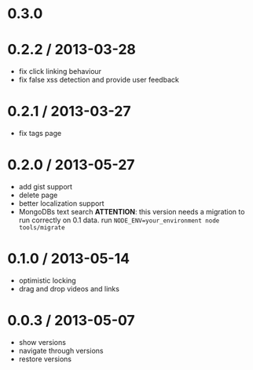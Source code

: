 0.3.0
=====

0.2.2 / 2013-03-28
==================
- fix click linking behaviour
- fix false xss detection and provide user feedback


0.2.1 / 2013-03-27
==================
- fix tags page

0.2.0 / 2013-05-27
==================
- add gist support
- delete page
- better localization support
- MongoDBs text search
  __ATTENTION__: this version needs a migration to run correctly on 0.1 data. run `NODE_ENV=your_environment node tools/migrate`

0.1.0 / 2013-05-14 
==================
- optimistic locking
- drag and drop videos and links

0.0.3 / 2013-05-07
==================

- show versions
- navigate through versions
- restore versions

